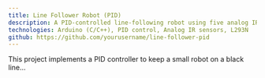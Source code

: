 ```yaml
---
title: Line Follower Robot (PID)
description: A PID-controlled line-following robot using five analog IR sensors and an L293N motor driver.
technologies: Arduino (C/C++), PID control, Analog IR sensors, L293N
github: https://github.com/yourusername/line-follower-pid
---
```

This project implements a PID controller to keep a small robot on a black line...
